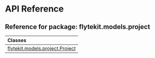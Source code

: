 # API Reference

## Reference for package: flytekit.models.project

| Classes  |
| :------------- |
| [flytekit.models.project.Project](flytekit_models_project_project) |
